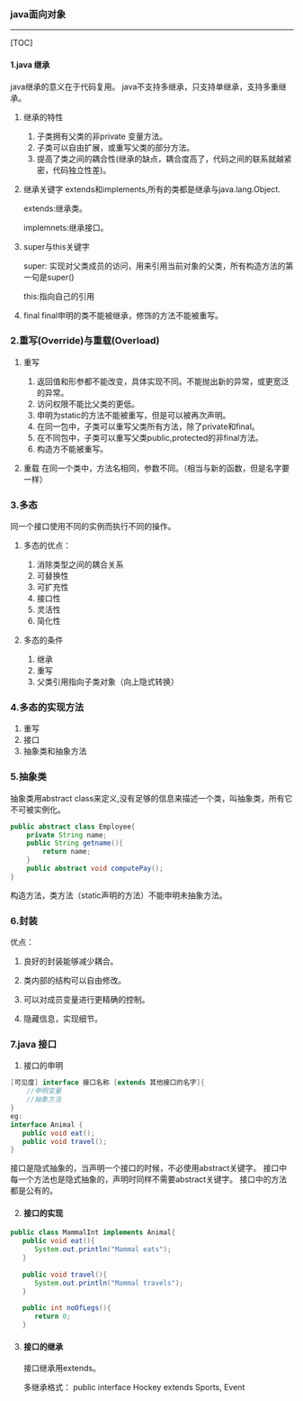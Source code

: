 ### java面向对象

---

[TOC]

#### 1.java 继承

java继承的意义在于代码复用。
java不支持多继承，只支持单继承，支持多重继承。

1. 继承的特性
   1. 子类拥有父类的非private 变量方法。
   2. 子类可以自由扩展，或重写父类的部分方法。
   3. 提高了类之间的耦合性(继承的缺点，耦合度高了，代码之间的联系就越紧密，代码独立性差)。

2. 继承关键字
   extends和implements,所有的类都是继承与java.lang.Object.

   extends:继承类。

   implemnets:继承接口。

3. super与this关键字

   super: 实现对父类成员的访问，用来引用当前对象的父类，所有构造方法的第一句是super()

   this:指向自己的引用

4. final
   final申明的类不能被继承，修饰的方法不能被重写。

### 2.重写(Override)与重载(Overload)

1. 重写
   1. 返回值和形参都不能改变，具体实现不同。不能抛出新的异常，或更宽泛的异常。
   2. 访问权限不能比父类的更低。
   3. 申明为static的方法不能被重写，但是可以被再次声明。
   4. 在同一包中，子类可以重写父类所有方法，除了private和final。
   5. 在不同包中，子类可以重写父类public,protected的非final方法。
   6. 构造方不能被重写。

2. 重载
   在同一个类中，方法名相同，参数不同。（相当与新的函数，但是名字要一样）

### 3.多态

同一个接口使用不同的实例而执行不同的操作。

1. 多态的优点：
   1. 消除类型之间的耦合关系
   2. 可替换性
   3. 可扩充性
   4. 接口性
   5. 灵活性
   6. 简化性

2. 多态的条件
   1. 继承
   2. 重写
   3. 父类引用指向子类对象（向上隐式转换）

### 4.多态的实现方法

1. 重写
2. 接口
3. 抽象类和抽象方法

### 5.抽象类

抽象类用abstract class来定义,没有足够的信息来描述一个类，叫抽象类，所有它不可被实例化。

```java
public abstract class Employee{
	private String name;
    public String getname(){
    	return name;
    }
    public abstract void computePay();
}
```

构造方法，类方法（static声明的方法）不能申明未抽象方法。

### 6.封装

优点：
1. 良好的封装能够减少耦合。

2. 类内部的结构可以自由修改。

3. 可以对成员变量进行更精确的控制。

4. 隐藏信息，实现细节。

### 7.java 接口

1. 接口的申明

```java
[可见度] interface 接口名称 [extends 其他接口的名字]{
	//申明变量
	//抽象方法
}
eg:
interface Animal {
   public void eat();
   public void travel();
}
```

接口是隐式抽象的，当声明一个接口的时候，不必使用abstract关键字。
接口中每一个方法也是隐式抽象的，声明时同样不需要abstract关键字。
接口中的方法都是公有的。

2. #### 接口的实现

```java
public class MammalInt implements Animal{
   public void eat(){
      System.out.println("Mammal eats");
   }
 
   public void travel(){
      System.out.println("Mammal travels");
   } 
 
   public int noOfLegs(){
      return 0;
   }
```

3. #### 接口的继承

   接口继承用extends。

   多继承格式： public interface Hockey extends Sports, Event

